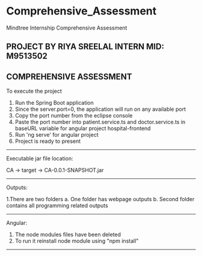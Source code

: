# Comprehensive_Assessment
Mindtree Internship Comprehensive Assessment

PROJECT BY RIYA SREELAL		INTERN MID: M9513502
------------------------------------------------------------------------------------------------------------------------------------------------
COMPREHENSIVE ASSESSMENT
------------------------------------------------------------------------------------------------------------------------------------------------
To execute the project

1. Run the Spring Boot application 
2. Since the server.port=0, the application will run on any available port
3. Copy the port number from the eclipse console
4. Paste the port number into patient.service.ts and doctor.service.ts in 
   baseURL variable for angular project hospital-frontend
5. Run 'ng serve' for angular project
6. Project is ready to present 

------------------------------------------------------------------------------------------------------------------------------------------------
Executable jar file location:

CA -> target -> CA-0.0.1-SNAPSHOT.jar

------------------------------------------------------------------------------------------------------------------------------------------------
Outputs:

1.There are two folders
	a. One folder has webpage outputs
	b. Second folder contains all programming related outputs

------------------------------------------------------------------------------------------------------------------------------------------------
Angular:

1. The node modules files have been deleted
2. To run it reinstall node module using "npm install"

------------------------------------------------------------------------------------------------------------------------------------------------
